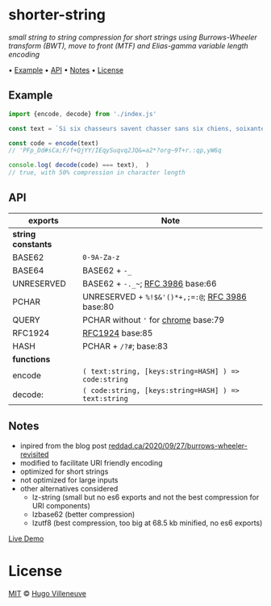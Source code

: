 <!-- markdownlint-disable MD004 MD007 MD010 MD041 MD022 MD024 MD029 MD031 MD032 MD034 MD036 -->
# shorter-string

*small string to string compression for short strings using Burrows-Wheeler transform (BWT), move to front (MTF) and Elias-gamma variable length encoding*

• [Example](#example) • [API](#api) • [Notes](#notes) • [License](#license)

## Example

```javascript
import {encode, decode} from './index.js'

const text = `Si six chasseurs savent chasser sans six chiens, soixante-six chasseurs savent chasser sans soixante-six chiens.`,

const code = encode(text)
// 'PFp_Dd#sCa;F/f+QjYY/IEqySuqvq2JQ&=a2*?org~9T+r.:qp,yW6q

console.log( decode(code) === text),  )
// true, with 50% compression in character length
```

## API

exports            | Note
------------------ | -------------------------------
**string constants**|
BASE62             | `0-9A-Za-z`
BASE64             | BASE62 + `-_`
UNRESERVED         | BASE62 + `-._~`; [RFC 3986](https://tools.ietf.org/html/rfc3986) base:66
PCHAR              | UNRESERVED + `%!$&'()*+,;=:@`; [RFC 3986](https://tools.ietf.org/html/rfc3986) base:80
QUERY              | PCHAR without `'` for [chrome](https://bugs.chromium.org/p/chromium/issues/detail?id=292740) base:79
RFC1924            | [RFC1924](https://datatracker.ietf.org/doc/html/rfc192485) base:85
HASH               | PCHAR + `/?#`; base:83
**functions**      |
encode             | `( text:string, [keys:string=HASH] ) => code:string`
decode:            | `( code:string, [keys:string=HASH] ) => text:string`

## Notes

* inpired from the blog post [reddad.ca/2020/09/27/burrows-wheeler-revisited](https://reddad.ca/2020/09/27/burrows-wheeler-revisited/)
* modified to facilitate URI friendly encoding
* optimized for short strings
* not optimized for large inputs
* other alternatives considered
  * lz-string (small but no es6 exports and not the best compression for URI components)
  * lzbase62 (better compression)
  * lzutf8 (best compression, too big at 68.5 kb minified, no es6 exports)

[Live Demo](<https://schem.ist/bwt/index.html#en/exi_hL?ZiKNQ$_GjNm7p@).PdmyIa1Up%T%(+'K_jiUzi!=LTIkOd,C;>)


# License

[MIT](http://www.opensource.org/licenses/MIT) © [Hugo Villeneuve](https://github.com/hville)
